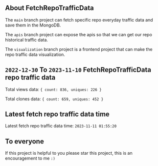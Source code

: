 ## About FetchRepoTrafficData

The `main` branch project can fetch specific repo everyday traffic data and save them in the MongoDB.

The `apis` branch project can expose the apis so that we can get our repo historical traffic data.

The `visualization` branch project is a frontend project that can make the repo traffic data visualization.

## `2022-12-30` To `2023-11-10` FetchRepoTrafficData repo traffic data

Total views data: `{ count: 836, uniques: 226 }`

Total clones data: `{ count: 659, uniques: 452 }`

## Latest fetch repo traffic data time

Latest fetch repo traffic data time: `2023-11-11 01:55:20`

## To everyone

If this project is helpful to you please star this project, this is an encouragement to me `:)`



